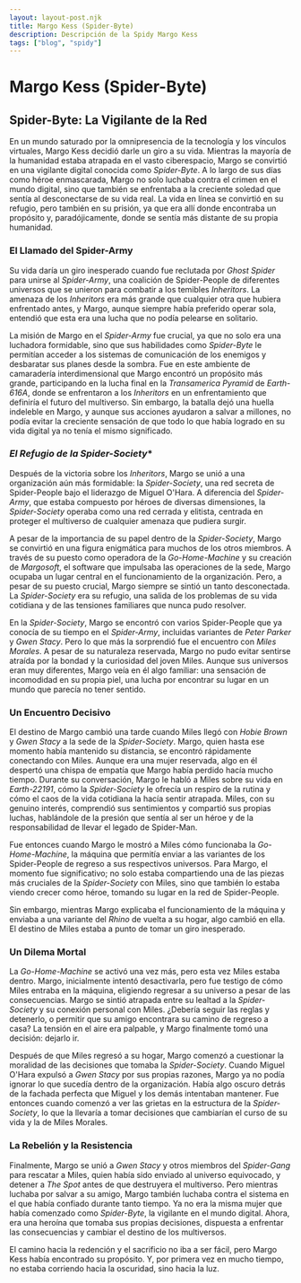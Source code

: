 ```yaml
---
layout: layout-post.njk
title: Margo Kess (Spider-Byte)
description: Descripción de la Spidy Margo Kess
tags: ["blog", "spidy"]
---
```


# Margo Kess (Spider-Byte)

## **Spider-Byte: La Vigilante de la Red**  

En un mundo saturado por la omnipresencia de la tecnología y los vínculos virtuales, Margo Kess decidió darle un giro a su vida. Mientras la mayoría de la humanidad estaba atrapada en el vasto ciberespacio, Margo se convirtió en una vigilante digital conocida como *Spider-Byte*. A lo largo de sus días como héroe enmascarada, Margo no solo luchaba contra el crimen en el mundo digital, sino que también se enfrentaba a la creciente soledad que sentía al desconectarse de su vida real. La vida en línea se convirtió en su refugio, pero también en su prisión, ya que era allí donde encontraba un propósito y, paradójicamente, donde se sentía más distante de su propia humanidad.

### **El Llamado del Spider-Army**  

Su vida daría un giro inesperado cuando fue reclutada por *Ghost Spider* para unirse al *Spider-Army*, una coalición de Spider-People de diferentes universos que se unieron para combatir a los temibles *Inheritors*. La amenaza de los *Inheritors* era más grande que cualquier otra que hubiera enfrentado antes, y Margo, aunque siempre había preferido operar sola, entendió que esta era una lucha que no podía pelearse en solitario.

La misión de Margo en el *Spider-Army* fue crucial, ya que no solo era una luchadora formidable, sino que sus habilidades como *Spider-Byte* le permitían acceder a los sistemas de comunicación de los enemigos y desbaratar sus planes desde la sombra. Fue en este ambiente de camaradería interdimensional que Margo encontró un propósito más grande, participando en la lucha final en la *Transamerica Pyramid* de *Earth-616A*, donde se enfrentaron a los *Inheritors* en un enfrentamiento que definiría el futuro del multiverso. Sin embargo, la batalla dejó una huella indeleble en Margo, y aunque sus acciones ayudaron a salvar a millones, no podía evitar la creciente sensación de que todo lo que había logrado en su vida digital ya no tenía el mismo significado.

### *El Refugio de la Spider-Society**  

Después de la victoria sobre los *Inheritors*, Margo se unió a una organización aún más formidable: la *Spider-Society*, una red secreta de Spider-People bajo el liderazgo de Miguel O'Hara. A diferencia del *Spider-Army*, que estaba compuesto por héroes de diversas dimensiones, la *Spider-Society* operaba como una red cerrada y elitista, centrada en proteger el multiverso de cualquier amenaza que pudiera surgir.

A pesar de la importancia de su papel dentro de la *Spider-Society*, Margo se convirtió en una figura enigmática para muchos de los otros miembros. A través de su puesto como operadora de la *Go-Home-Machine* y su creación de *Margosoft*, el software que impulsaba las operaciones de la sede, Margo ocupaba un lugar central en el funcionamiento de la organización. Pero, a pesar de su puesto crucial, Margo siempre se sintió un tanto desconectada. La *Spider-Society* era su refugio, una salida de los problemas de su vida cotidiana y de las tensiones familiares que nunca pudo resolver.

En la *Spider-Society*, Margo se encontró con varios Spider-People que ya conocía de su tiempo en el *Spider-Army*, incluidas variantes de *Peter Parker* y *Gwen Stacy*. Pero lo que más la sorprendió fue el encuentro con *Miles Morales*. A pesar de su naturaleza reservada, Margo no pudo evitar sentirse atraída por la bondad y la curiosidad del joven Miles. Aunque sus universos eran muy diferentes, Margo veía en él algo familiar: una sensación de incomodidad en su propia piel, una lucha por encontrar su lugar en un mundo que parecía no tener sentido.

### **Un Encuentro Decisivo**  

El destino de Margo cambió una tarde cuando Miles llegó con *Hobie Brown* y *Gwen Stacy* a la sede de la *Spider-Society*. Margo, quien hasta ese momento había mantenido su distancia, se encontró rápidamente conectando con Miles. Aunque era una mujer reservada, algo en él despertó una chispa de empatía que Margo había perdido hacía mucho tiempo. Durante su conversación, Margo le habló a Miles sobre su vida en *Earth-22191*, cómo la *Spider-Society* le ofrecía un respiro de la rutina y cómo el caos de la vida cotidiana la hacía sentir atrapada. Miles, con su genuino interés, comprendió sus sentimientos y compartió sus propias luchas, hablándole de la presión que sentía al ser un héroe y de la responsabilidad de llevar el legado de Spider-Man.

Fue entonces cuando Margo le mostró a Miles cómo funcionaba la *Go-Home-Machine*, la máquina que permitía enviar a las variantes de los Spider-People de regreso a sus respectivos universos. Para Margo, el momento fue significativo; no solo estaba compartiendo una de las piezas más cruciales de la *Spider-Society* con Miles, sino que también lo estaba viendo crecer como héroe, tomando su lugar en la red de Spider-People.

Sin embargo, mientras Margo explicaba el funcionamiento de la máquina y enviaba a una variante del *Rhino* de vuelta a su hogar, algo cambió en ella. El destino de Miles estaba a punto de tomar un giro inesperado.

### **Un Dilema Mortal**  

La *Go-Home-Machine* se activó una vez más, pero esta vez Miles estaba dentro. Margo, inicialmente intentó desactivarla, pero fue testigo de cómo Miles entraba en la máquina, eligiendo regresar a su universo a pesar de las consecuencias. Margo se sintió atrapada entre su lealtad a la *Spider-Society* y su conexión personal con Miles. ¿Debería seguir las reglas y detenerlo, o permitir que su amigo encontrara su camino de regreso a casa? La tensión en el aire era palpable, y Margo finalmente tomó una decisión: dejarlo ir.

Después de que Miles regresó a su hogar, Margo comenzó a cuestionar la moralidad de las decisiones que tomaba la *Spider-Society*. Cuando Miguel O'Hara expulsó a *Gwen Stacy* por sus propias razones, Margo ya no podía ignorar lo que sucedía dentro de la organización. Había algo oscuro detrás de la fachada perfecta que Miguel y los demás intentaban mantener. Fue entonces cuando comenzó a ver las grietas en la estructura de la *Spider-Society*, lo que la llevaría a tomar decisiones que cambiarían el curso de su vida y la de Miles Morales.

### **La Rebelión y la Resistencia**  

Finalmente, Margo se unió a *Gwen Stacy* y otros miembros del *Spider-Gang* para rescatar a Miles, quien había sido enviado al universo equivocado, y detener a *The Spot* antes de que destruyera el multiverso. Pero mientras luchaba por salvar a su amigo, Margo también luchaba contra el sistema en el que había confiado durante tanto tiempo. Ya no era la misma mujer que había comenzado como *Spider-Byte*, la vigilante en el mundo digital. Ahora, era una heroína que tomaba sus propias decisiones, dispuesta a enfrentar las consecuencias y cambiar el destino de los multiversos.

El camino hacia la redención y el sacrificio no iba a ser fácil, pero Margo Kess había encontrado su propósito. Y, por primera vez en mucho tiempo, no estaba corriendo hacia la oscuridad, sino hacia la luz.